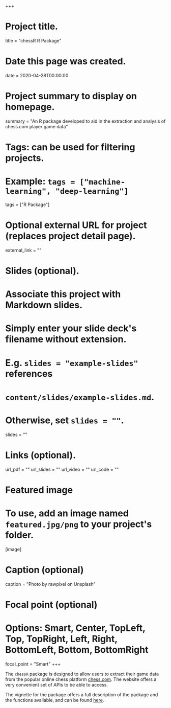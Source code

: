 +++
# Project title.
title = "chessR R Package"

# Date this page was created.
date = 2020-04-28T00:00:00

# Project summary to display on homepage.
summary = "An R package developed to aid in the extraction and analysis of chess.com player game data"

# Tags: can be used for filtering projects.
# Example: `tags = ["machine-learning", "deep-learning"]`
tags = ["R Package"]

# Optional external URL for project (replaces project detail page).
external_link = ""

# Slides (optional).
#   Associate this project with Markdown slides.
#   Simply enter your slide deck's filename without extension.
#   E.g. `slides = "example-slides"` references 
#   `content/slides/example-slides.md`.
#   Otherwise, set `slides = ""`.
slides = ""

# Links (optional).
url_pdf = ""
url_slides = ""
url_video = ""
url_code = ""


# Featured image
# To use, add an image named `featured.jpg/png` to your project's folder. 
[image]
  # Caption (optional)
  caption = "Photo by rawpixel on Unsplash"
  
  # Focal point (optional)
  # Options: Smart, Center, TopLeft, Top, TopRight, Left, Right, BottomLeft, Bottom, BottomRight
  focal_point = "Smart"
+++



The `chessR` package is designed to allow users to extract their game data from the popular online chess platform [chess.com](www.chess.com). The website offers a very convenient set of APIs to be able to access.

The vignette for the package offers a full description of the package and the functions available, and can be found [here](https://jaseziv.github.io/chessR/articles/using_chessR_package.html).
